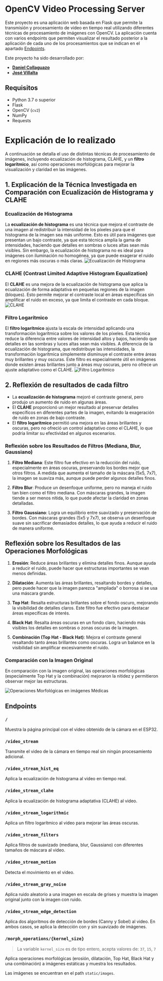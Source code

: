 # OpenCV Video Processing Server
Este proyecto es una aplicación web basada en Flask que permite la transmisión y procesamiento de video en tiempo real utilizando diferentes técnicas de procesamiento de imágenes con OpenCV. La aplicación cuenta con varios endpoints que permiten visualizar el resultado posterior a la aplicación de cada uno de los procesamientos que se indican en el apartado [Endpoints](#endpoints).

Este proyecto ha sido desarrollado por:
- **[Daniel Collaguazo](https://github.com/DanielCollaguazo2003)**
- **[José Villalta](https://github.com/VillaltaJose)**

## Requisitos
- Python 3.7 o superior
- Flask
- OpenCV (`cv2`)
- NumPy
- Requests

# Explicación de lo realizado

A continuación se detalla el uso de distintas técnicas de procesamiento de imágenes, incluyendo ecualización de histograma, CLAHE, y un **filtro logarítmico**, así como operaciones morfológicas para mejorar la visualización y claridad en las imágenes.

## 1. Explicación de la Técnica Investigada en Comparación con Ecualización de Histograma y CLAHE
### Ecualización de Histograma
La **ecualización de histograma** es una técnica que mejora el contraste de una imagen al redistribuir la intensidad de los píxeles para que el histograma de la imagen sea más uniforme. Esto es útil para imágenes que presentan un bajo contraste, ya que esta técnica amplía la gama de intensidades, haciendo que detalles en sombras o luces altas sean más visibles. Sin embargo, la ecualización de histograma no es ideal para imágenes con iluminación no homogénea, ya que puede exagerar el ruido en regiones más oscuras o más claras.
![Ecualización de Histograma](https://github.com/user-attachments/assets/e3d7931a-d253-42cf-bd20-6f5337780189)

### CLAHE (Contrast Limited Adaptive Histogram Equalization)
El **CLAHE** es una mejora de la ecualización de histograma que aplica la ecualización de forma adaptativa en pequeñas regiones de la imagen (bloques). Esto permite mejorar el contraste local en áreas específicas sin amplificar el ruido en exceso, ya que limita el contraste en cada bloque.
![CLAHE](https://github.com/user-attachments/assets/06a12d30-e001-4ad9-867c-6c67bc0cf56c)

### Filtro Logarítmico
El **filtro logarítmico** ajusta la escala de intensidad aplicando una transformación logarítmica sobre los valores de los píxeles. Esta técnica reduce la diferencia entre valores de intensidad altos y bajos, haciendo que detalles en las sombras y luces altas sean más visibles. A diferencia de la ecualización de histograma, que redistribuye las intensidades, la transformación logarítmica simplemente disminuye el contraste entre áreas muy brillantes y muy oscuras. Este filtro es especialmente útil en imágenes donde existen áreas brillantes junto a áreas muy oscuras, pero no ofrece un ajuste adaptativo como el CLAHE.
![Filtro Logarítmico](https://github.com/user-attachments/assets/79429927-6891-4bf8-b453-9ab2383e6333)

## 2. Reflexión de resultados de cada filtro
- La **ecualización de histograma** mejoró el contraste general, pero produjo un aumento de ruido en algunas áreas.
- El **CLAHE** proporcionó un mejor resultado al preservar detalles específicos en diferentes partes de la imagen, evitando la exageración de ruido en zonas de bajo contraste.
- El **filtro logarítmico** permitió una mejora en las áreas brillantes y oscuras, pero no ofreció un control adaptativo como el CLAHE, lo que podría limitar su efectividad en algunos escenarios.

### Reflexión sobre los Resultados de Filtros (Mediana, Blur, Gaussiano)

1. **Filtro Mediana**: Este filtro fue efectivo en la reducción del ruido, especialmente en áreas oscuras, preservando los bordes mejor que otros filtros. A medida que aumenta el tamaño de la máscara (5x5, 7x7), la imagen se suaviza más, aunque puede perder algunos detalles finos.

2. **Filtro Blur**: Produce un desenfoque uniforme, pero no maneja el ruido tan bien como el filtro mediana. Con máscaras grandes, la imagen tiende a ser menos nítida, lo que puede afectar la claridad en zonas detalladas.

3. **Filtro Gaussiano**: Logra un equilibrio entre suavizado y preservación de bordes. Con máscaras grandes (5x5 y 7x7), se observa un desenfoque suave sin sacrificar demasiados detalles, lo que ayuda a reducir el ruido de manera uniforme.

## Reflexión sobre los Resultados de las Operaciones Morfológicas

1. **Erosión**: Reduce áreas brillantes y elimina detalles finos. Aunque ayuda a reducir el ruido, puede hacer que estructuras importantes se vean menos definidas.

2. **Dilatación**: Aumenta las áreas brillantes, resaltando bordes y detalles, pero puede hacer que la imagen parezca "ampliada" o borrosa si se usa una máscara grande.

3. **Top Hat**: Resalta estructuras brillantes sobre el fondo oscuro, mejorando la visibilidad de detalles claros. Este filtro fue efectivo para destacar áreas específicas de interés.

4. **Black Hat**: Resalta áreas oscuras en un fondo claro, haciendo más visibles los detalles en sombras o zonas oscuras de la imagen.

5. **Combinación (Top Hat - Black Hat)**: Mejora el contraste general resaltando tanto áreas brillantes como oscuras. Logra un balance en la visibilidad sin amplificar excesivamente el ruido.

### Comparación con la Imagen Original

En comparación con la imagen original, las operaciones morfológicas (especialmente Top Hat y la combinación) mejoraron la nitidez y permitieron observar mejor las estructuras.

![Operaciones Morfológicas en imágenes Médicas](https://github.com/user-attachments/assets/79dce2d6-bf41-44bf-8204-1595bc2944ac)

## Endpoints

### `/`

Muestra la página principal con el video obtenido de la cámara en el ESP32.

### `/video_stream`
Transmite el video de la cámara en tiempo real sin ningún procesamiento adicional.

### `/video_stream_hist_eq`
Aplica la ecualización de histograma al video en tiempo real.

### `/video_stream_clahe`
Aplica la ecualización de histograma adaptativa (CLAHE) al video.

### `/video_stream_logarithmic`
Aplica un filtro logarítmico al video para mejorar las áreas oscuras.

### `/video_stream_filters`
Aplica filtros de suavizado (mediana, blur, Gaussiano) con diferentes tamaños de máscara al video.

### `/video_stream_motion`
Detecta el movimiento en el video.

### `/video_stream_gray_noise`
Aplica ruido aleatorio a una imagen en escala de grises y muestra la imagen original junto con la imagen con ruido.

### `/video_stream_edge_detection`
Aplica dos algoritmos de detección de bordes (Canny y Sobel) al video. En ambos casos, se aplica la detección con y sin suavizado de imágenes.

### `/morph_operations/{kernel_size}`
> La variable `kernel_size` es de tipo entero, acepta valores de: `37`, `15`, `7`

Aplica operaciones morfológicas (erosión, dilatación, Top Hat, Black Hat y una combinación) a imágenes estáticas y muestra los resultados.

Las imágenes se encuentran en el path `static/images`.
